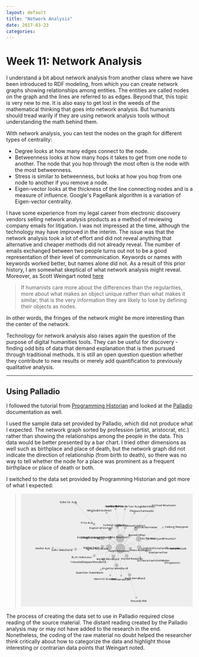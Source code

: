 ```yaml
---
layout: default
title: "Network Analysis"
date: 2017-03-23
categories:
---
```


# Week 11: Network Analysis

I understand a bit about network analysis from another class where we have been introduced to RDF modeling, from which you can create network graphs showing relationships among entities. The entities are called nodes on the graph and the lines are referred to as edges. Beyond that, this topic is very new to me. It is also easy to get lost in the weeds of the mathematical thinking that goes into network analysis. But humanists should tread warily if they are using network analysis tools without understanding the math behind them.

With network analysis, you can test the nodes on the graph for different types of centrality:

  - Degree looks at how many edges connect to the node.
  - Betweenness looks at how many hops it takes to get from one node to another. The node that you hop through the most often is the node with the most betweenness.
  - Stress is similar to betweenness, but looks at how you hop from one node to another if you remove a node.
  - Eigen-vector looks at the thickness of the line connecting nodes and is a measure of influence. Google's PageRank algorithm is a variation of Eigen-vector centrality.

I have some experience from my legal career from electronic discovery vendors selling network analysis products as a method of reviewing company emails for litigation. I was not impressed at the time, although the technology may have improved in the interim. The issue was that the network analysis took a lot of effort and did not reveal anything that alternative and cheaper methods did not already reveal. The number of emails exchanged between two people turns out not to be a good representation of their level of communication. Keywords or names with keywords worked better, but names alone did not. As a result of this prior history, I am somewhat skeptical of what network analysis might reveal. Moreover, as Scott Weingart noted [here](http://journalofdigitalhumanities.org/1-1/demystifying-networks-by-scott-weingart/)

>If humanists care more about the differences than the regularities, more about what makes an object unique rather than what makes it similar, that is the very information they are likely to lose by defining their objects as nodes.

In other words, the fringes of the network might be more interesting than the center of the network.

Technology for network analysis also raises again the question of the purpose of digital humanities tools. They can be useful for discovery - finding odd bits of data that demand explanation that is then pursued through traditional methods. It is still an open question question whether they contribute to new results or merely add quantification to previously qualitative analysis.

---
## Using Palladio

I followed the tutorial from [Programming Historian](http://programminghistorian.org/lessons/creating-network-diagrams-from-historical-sources#visualize-network-data-in-palladio) and looked at the [Palladio](http://hdlab.stanford.edu/palladio/) documentation as well.

I used the sample data set provided by Palladio, which did not produce what I expected. The network graph sorted by profession (artist, aristocrat, etc.) rather than showing the relationships among the people in the data. This data would be better presented by a bar chart. I tried other dimensions as well such as birthplace and place of death, but the network graph did not indicate the direction of relationship (from birth to death), so there was no way to tell whether the node for a place was prominent as a frequent birthplace or place of death or both.

I switched to the data set provided by Programming Historian and got more of what I expected:

>![Palladio Network Graph](/images/PalladioNetwork.png)

The process of creating the data set to use in Palladio required close reading of the source material. The distant reading created by the Palladio analysis may or may not have added to the research in the end. Nonetheless, the coding of the raw material no doubt helped the researcher think critically about how to categorize the data and highlight those interesting or contrarian data points that Weingart noted.

